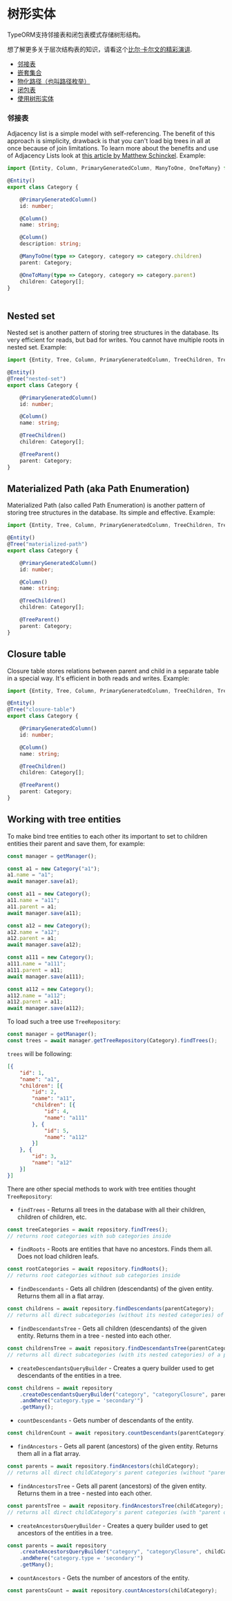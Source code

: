 # 树形实体

TypeORM支持邻接表和闭包表模式存储树形结构。

想了解更多关于层次结构表的知识，请看这个[比尔·卡尔文的精彩演讲](https://www.slideshare.net/billkarwin/models-for-hierarchical-data).

* [邻接表](#adjacency-list)
* [嵌套集合](#nested-set)
* [物化路径（也叫路径枚举）](#nested-set-aka-path-enumeration)
* [闭包表](#closure-table)
* [使用树形实体](#working-with-tree-entities)

### 邻接表

Adjacency list is a simple model with self-referencing. 
The benefit of this approach is simplicity, 
drawback is that you can't load big trees in all at once because of join limitations.
To learn more about the benefits and use of Adjacency Lists look at [this article by Matthew Schinckel](http://schinckel.net/2014/09/13/long-live-adjacency-lists/).
Example:

```typescript
import {Entity, Column, PrimaryGeneratedColumn, ManyToOne, OneToMany} from "typeorm";

@Entity()
export class Category {

    @PrimaryGeneratedColumn()
    id: number;

    @Column()
    name: string;

    @Column()
    description: string;

    @ManyToOne(type => Category, category => category.children)
    parent: Category;

    @OneToMany(type => Category, category => category.parent)
    children: Category[];
}
     
```

## Nested set

Nested set is another pattern of storing tree structures in the database.
Its very efficient for reads, but bad for writes.
You cannot have multiple roots in nested set.
Example:

```typescript
import {Entity, Tree, Column, PrimaryGeneratedColumn, TreeChildren, TreeParent, TreeLevelColumn} from "typeorm";

@Entity()
@Tree("nested-set")
export class Category {

    @PrimaryGeneratedColumn()
    id: number;

    @Column()
    name: string;

    @TreeChildren()
    children: Category[];

    @TreeParent()
    parent: Category;
}
```

## Materialized Path (aka Path Enumeration)

Materialized Path (also called Path Enumeration) is another pattern of storing tree structures in the database.
Its simple and effective.
Example:

```typescript
import {Entity, Tree, Column, PrimaryGeneratedColumn, TreeChildren, TreeParent, TreeLevelColumn} from "typeorm";

@Entity()
@Tree("materialized-path")
export class Category {

    @PrimaryGeneratedColumn()
    id: number;

    @Column()
    name: string;

    @TreeChildren()
    children: Category[];

    @TreeParent()
    parent: Category;
}
```

## Closure table

Closure table stores relations between parent and child in a separate table in a special way. 
It's efficient in both reads and writes.
Example:

```typescript
import {Entity, Tree, Column, PrimaryGeneratedColumn, TreeChildren, TreeParent, TreeLevelColumn} from "typeorm";

@Entity()
@Tree("closure-table")
export class Category {

    @PrimaryGeneratedColumn()
    id: number;

    @Column()
    name: string;

    @TreeChildren()
    children: Category[];

    @TreeParent()
    parent: Category;
}
```

## Working with tree entities

To make bind tree entities to each other its important to set to children entities their parent and save them,
for example:

```typescript
const manager = getManager();

const a1 = new Category("a1");
a1.name = "a1";
await manager.save(a1);

const a11 = new Category();
a11.name = "a11";
a11.parent = a1;
await manager.save(a11);

const a12 = new Category();
a12.name = "a12";
a12.parent = a1;
await manager.save(a12);

const a111 = new Category();
a111.name = "a111";
a111.parent = a11;
await manager.save(a111);

const a112 = new Category();
a112.name = "a112";
a112.parent = a11;
await manager.save(a112);
```

To load such a tree use `TreeRepository`:

```typescript
const manager = getManager();
const trees = await manager.getTreeRepository(Category).findTrees();
```

`trees` will be following:

```json
[{
    "id": 1,
    "name": "a1",
    "children": [{
        "id": 2,
        "name": "a11",
        "children": [{
            "id": 4,
            "name": "a111"
        }, {
            "id": 5,
            "name": "a112"
        }]
    }, {
        "id": 3,
        "name": "a12"
    }]
}]
```

There are other special methods to work with tree entities thought `TreeRepository`:

* `findTrees` - Returns all trees in the database with all their children, children of children, etc.

```typescript
const treeCategories = await repository.findTrees();
// returns root categories with sub categories inside
```

* `findRoots` - Roots are entities that have no ancestors. Finds them all.
Does not load children leafs.

```typescript
const rootCategories = await repository.findRoots();
// returns root categories without sub categories inside
```

* `findDescendants` - Gets all children (descendants) of the given entity. Returns them all in a flat array.

```typescript
const childrens = await repository.findDescendants(parentCategory);
// returns all direct subcategories (without its nested categories) of a parentCategory
```

* `findDescendantsTree` - Gets all children (descendants) of the given entity. Returns them in a tree - nested into each other.

```typescript
const childrensTree = await repository.findDescendantsTree(parentCategory);
// returns all direct subcategories (with its nested categories) of a parentCategory
```

* `createDescendantsQueryBuilder` - Creates a query builder used to get descendants of the entities in a tree.

```typescript
const childrens = await repository
    .createDescendantsQueryBuilder("category", "categoryClosure", parentCategory)
    .andWhere("category.type = 'secondary'")
    .getMany();
```

* `countDescendants` - Gets number of descendants of the entity.

```typescript
const childrenCount = await repository.countDescendants(parentCategory);
```

* `findAncestors` - Gets all parent (ancestors) of the given entity. Returns them all in a flat array.

```typescript
const parents = await repository.findAncestors(childCategory);
// returns all direct childCategory's parent categories (without "parent of parents")
```

* `findAncestorsTree` - Gets all parent (ancestors) of the given entity. Returns them in a tree - nested into each other.

```typescript
const parentsTree = await repository.findAncestorsTree(childCategory);
// returns all direct childCategory's parent categories (with "parent of parents")
```

* `createAncestorsQueryBuilder` - Creates a query builder used to get ancestors of the entities in a tree.

```typescript
const parents = await repository
    .createAncestorsQueryBuilder("category", "categoryClosure", childCategory)
    .andWhere("category.type = 'secondary'")
    .getMany();
```

* `countAncestors` - Gets the number of ancestors of the entity.

```typescript
const parentsCount = await repository.countAncestors(childCategory);
```
